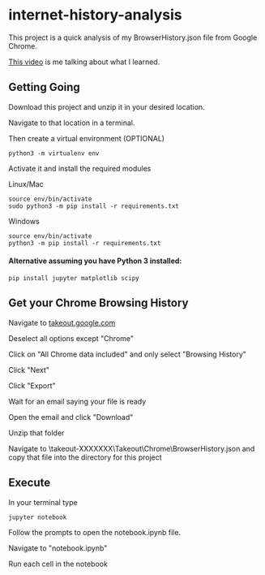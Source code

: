 # internet-history-analysis
This project is a quick analysis of my BrowserHistory.json file from Google Chrome.

[This video](https://www.youtube.com/watch?v=76tv-Rh3H48) is me talking about what I learned.

## Getting Going
Download this project and unzip it in your desired location.

Navigate to that location in a terminal.

Then create a virtual environment (OPTIONAL)

    python3 -m virtualenv env

Activate it and install the required modules

Linux/Mac

    source env/bin/activate
    sudo python3 -m pip install -r requirements.txt
    
Windows

    source env/bin/activate
    python3 -m pip install -r requirements.txt
    
#### Alternative assuming you have Python 3 installed:

    pip install jupyter matplotlib scipy
    
 ## Get your Chrome Browsing History
 Navigate to [takeout.google.com](https://takeout.google.com/)
 
 Deselect all options except "Chrome"
 
 Click on "All Chrome data included" and only select "Browsing History"
 
 Click "Next"
 
 Click "Export"
 
 Wait for an email saying your file is ready
 
 Open the email and click "Download"
 
 Unzip that folder
 
 Navigate to \takeout-XXXXXXX\Takeout\Chrome\BrowserHistory.json and copy that file into the directory for this project
 
 ## Execute
 In your terminal type
 
    jupyter notebook
    
 Follow the prompts to open the notebook.ipynb file.
 
 Navigate to "notebook.ipynb"
 
 Run each cell in the notebook 
